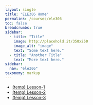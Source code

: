 ```yaml
---
layout: single
title: "ELE306 Home"
permalink: /courses/ele306
toc: false
breadcrumbs: true
sidebar:
  - title: "Title"
    image: http://placehold.it/350x250
    image_alt: "image"
    text: "Some text here."
  - title: "Another Title"
    text: "More text here."
sidebar:
  nav: "ele306"
taxonomy: markup
---
```



- [(temp) Lesson-1](/courses/ele306/l1)
- [(temp) Lesson-2](/courses/ele306/l2)
- [(temp) Lesson-3](/courses/ele306/l3)

